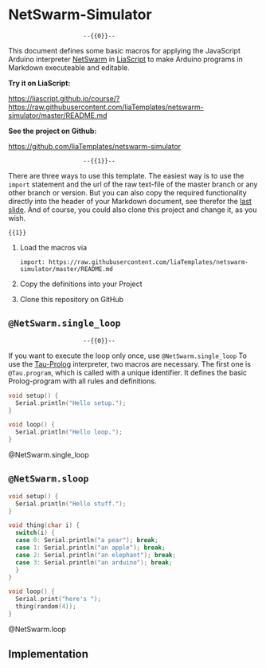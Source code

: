 <!--
author:   André Dietrich & Sebastian Zug

email:    LiaScript@web.de

version:  0.0.2

language: en

narrator: US English Female

logo:     https://upload.wikimedia.org/wikipedia/commons/thumb/5/57/Arduino-uno-perspective.jpg/1280px-Arduino-uno-perspective.jpg

comment:  A Arduino-Simulator template for JavaScript based on NetSwarm, which
          can be included into your course to make Arduino-code snippets
          executeable.

script:   https://cdn.jsdelivr.net/gh/LiaTemplates/netswarm-simulator/dist/index.js

@onload
window.stopper = {}
@end

@NetSwarm.single_loop
<script>
let output = ""
let comp = window.Compiler(
  {stdio: {
    write: s => {
      if (s == '\n') {
        console.log(output)
        output = ""
      }
      else {
        output += s
      }},
    drain: () => {},
  }}
)

let error = comp.compile(`@input`)
if(!error) {
  try{
    comp.setup()
    comp.load('loop');
    comp.run();
  } catch (e) {
    console.error("something went wrong, plz check your code...")
  }
  "LIA: stop"
} else {
  var errorMsg = new LiaError("line:"+error.line+"\n"+error.message, 1);
  errorMsg.add_detail(0, error.message, "error", error.line-1,error.column);
  throw errorMsg ;
}

</script>

@end

@NetSwarm.loop: @NetSwarm.run_(@uid,@input)

@NetSwarm.run_
<script>
send.handle("stop",  (e) => {window.stopper['@0'] = true});
window.stopper['@0'] = false;

let output = ""

function step(comp) {
  if(!window.stopper['@0']) {
    setTimeout(function(e){
      try {
        comp.load('loop');
        comp.run();
        step(comp);
      } catch(e) {
        console.error("something went wrong, plz check your code...")
        send.lia("LIA: stop");
      }
    }, 100);
  }
}

let comp = window.Compiler(
  {stdio: {
    write: s => {
      if (s == '\n') {
        console.log(output)
        output = ""
      }
      else {
        output += s
      }
    },
    drain: () => {},
  }}
)

let error = comp.compile(`@1`)
if(!error) {
  window.stopper['@0'] = false;
  comp.setup()
  step(comp);
  "LIA: terminal"
} else {
  var errorMsg = new LiaError("line:"+error.line+"\n"+error.message, 1);
  errorMsg.add_detail(0, error.message, "error", error.line-1,error.column);
  throw errorMsg ;
}

</script>

@end

attribute: Thanx to [wvengen](https://github.com/wvengen/netswarm-arduino) for
           the original implementation of NetSwarm.

-->

# NetSwarm-Simulator

                         --{{0}}--
This document defines some basic macros for applying the JavaScript Arduino
interpreter [NetSwarm](https://github.com/wvengen/netswarm-arduino) in
[LiaScript](https://LiaScript.github.io) to make Arduino programs in Markdown
executeable and editable.

__Try it on LiaScript:__

https://liascript.github.io/course/?https://raw.githubusercontent.com/liaTemplates/netswarm-simulator/master/README.md

__See the project on Github:__

https://github.com/liaTemplates/netswarm-simulator

                         --{{1}}--

There are three ways to use this template. The easiest way is to use the
`import` statement and the url of the raw text-file of the master branch or any
other branch or version. But you can also copy the required functionality
directly into the header of your Markdown document, see therefor the
[last slide](#implementation). And of course, you could also clone this project
and change it, as you wish.

    {{1}}
1. Load the macros via

   `import: https://raw.githubusercontent.com/liaTemplates/netswarm-simulator/master/README.md`

2. Copy the definitions into your Project

3. Clone this repository on GitHub


## `@NetSwarm.single_loop`


                         --{{0}}--
If you want to execute the loop only once, use `@NetSwarm.single_loop`
To use the [Tau-Prolog](http://tau-prolog.org) interpreter, two macros are
necessary. The first one is `@Tau.program`, which is called with a unique
identifier. It defines the basic Prolog-program with all rules and definitions.



```cpp
void setup() {
  Serial.println("Hello setup.");
}

void loop() {
  Serial.println("Hello loop.");
}
```
@NetSwarm.single_loop


## `@NetSwarm.sloop`

```cpp
void setup() {
  Serial.println("Hello stuff.");
}

void thing(char i) {
  switch(i) {
  case 0: Serial.println("a pear"); break;
  case 1: Serial.println("an apple"); break;
  case 2: Serial.println("an elephant"); break;
  case 3: Serial.println("an arduino"); break;
  }
}

void loop() {
  Serial.print("here's ");
  thing(random(4));
}
```
@NetSwarm.loop


## Implementation
